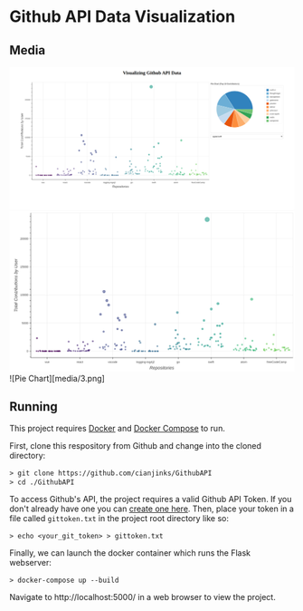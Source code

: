 # Github API Data Visualization

## Media

![Visualization](media/1.png)
![Scatter Plot](media/2.png)
![Pie Chart][media/3.png]

## Running

This project requires [Docker](https://www.docker.com/) and [Docker Compose](https://docs.docker.com/compose/) to run.

First, clone this respository from Github and change into the cloned directory:

```
> git clone https://github.com/cianjinks/GithubAPI
> cd ./GithubAPI
```

To access Github's API, the project requires a valid Github API Token. If you don't already have one you can [create one here](https://github.com/settings/tokens). Then, place your token in a file called `gittoken.txt` in the project root directory like so:

```
> echo <your_git_token> > gittoken.txt
```

Finally, we can launch the docker container which runs the Flask webserver:

```
> docker-compose up --build
```

Navigate to http://localhost:5000/ in a web browser to view the project.

